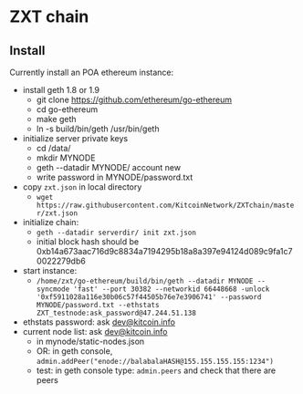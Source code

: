 # ZXT chain

## Install

Currently install an POA ethereum instance:

- install geth 1.8 or 1.9
	* git clone https://github.com/ethereum/go-ethereum
	* cd go-ethereum
	* make geth
	* ln -s build/bin/geth /usr/bin/geth
- initialize server private keys
	* cd /data/
	* mkdir MYNODE
	* geth --datadir MYNODE/ account new
	* write password in MYNODE/password.txt
- copy `zxt.json` in local directory
	* `wget https://raw.githubusercontent.com/KitcoinNetwork/ZXTchain/master/zxt.json`
- initialize chain:
	* `geth --datadir serverdir/ init zxt.json`
	* initial block hash should be 0xb14a673aac716d9c8834a7194295b18a8a397e94124d089c9fa1c70022279db6
- start instance:
	* `/home/zxt/go-ethereum/build/bin/geth --datadir MYNODE --syncmode 'fast' --port 30382 --networkid 66448668 -unlock '0xf5911028a116e30b06c57f44505b76e7e3906741' --password MYNODE/password.txt --ethstats ZXT_testnode:ask_password@47.244.51.138`
- ethstats password: ask dev@kitcoin.info
- current node list: ask dev@kitcoin.info
	* in mynode/static-nodes.json
	* OR: in geth console, `admin.addPeer("enode://balabalaHASH@155.155.155.155:1234")`
	* test: in geth console type: `admin.peers`  and check that there are peers